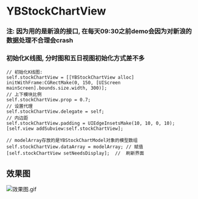 # YBStockChartView

### 注: 因为用的是新浪的接口, 在每天09:30之前demo会因为对新浪的数据处理不合理会crash

### 初始化K线图, 分时图和五日视图初始化方式差不多
```
// 初始化K线图:
self.stockChartView = [[YBStockChartView alloc] initWithFrame:CGRectMake(0, 150, [UIScreen mainScreen].bounds.size.width, 300)];
// 上下模块比例
self.stockChartView.prop = 0.7;
// 设置代理
self.stockChartView.delegate = self;
// 内边距
self.stockChartView.padding = UIEdgeInsetsMake(10, 10, 0, 10);
[self.view addSubview:self.stockChartView];

// modelArray存放的是YBStockChartModel对象的模型数组
self.stockChartView.dataArray = modelArray; // 赋值
[self.stockChartView setNeedsDisplay];  //  刷新界面

```



## 效果图

![效果图.gif](http://upload-images.jianshu.io/upload_images/2887144-6f2410310de3f681.gif?imageMogr2/auto-orient/strip)

